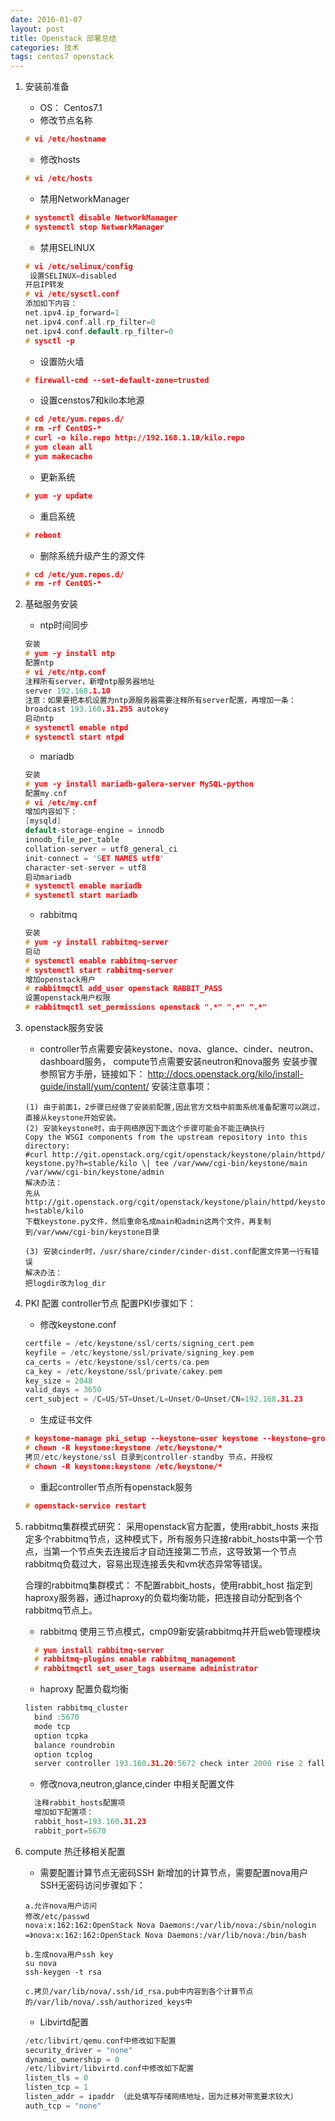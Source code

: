 ```yaml
---
date: 2016-01-07
layout: post
title: Openstack 部署总结
categories: 技术
tags: centos7 openstack
---
```


1. 安装前准备
    * OS： Centos7.1
    * 修改节点名称
    ```c
    # vi /etc/hostname
    ```
    * 修改hosts
    ```c
    # vi /etc/hosts
    ```
    * 禁用NetworkManager
    ```c
    # systemctl disable NetworkManager
    # systemctl stop NetworkManager
    ```
    * 禁用SELINUX
    ```c
    # vi /etc/selinux/config 
     设置SELINUX=disabled
    开启IP转发
    # vi /etc/sysctl.conf
    添加如下内容：
    net.ipv4.ip_forward=1
    net.ipv4.conf.all.rp_filter=0
    net.ipv4.conf.default.rp_filter=0
    # sysctl -p
    ```
    * 设置防火墙
    ```c
    # firewall-cmd --set-default-zone=trusted
    ```
    * 设置censtos7和kilo本地源
    ```c
    # cd /etc/yum.repos.d/
    # rm -rf CentOS-*
    # curl -o kilo.repo http://192.168.1.10/kilo.repo
    # yum clean all
    # yum makecache
    ```
    * 更新系统
    ```c
    # yum -y update
    ```
    * 重启系统
    ```c
    # reboot
    ```
    * 删除系统升级产生的源文件
    ```c
    # cd /etc/yum.repos.d/
    # rm -rf CentOS-*
    ```
2. 基础服务安装
    * ntp时间同步
    ```c
    安装
    # yum -y install ntp
    配置ntp
    # vi /etc/ntp.conf
    注释所有server，新增ntp服务器地址
    server 192.168.1.10
    注意：如果要把本机设置为ntp源服务器需要注释所有server配置，再增加一条：
    broadcast 193.160.31.255 autokey
    启动ntp
    # systemctl enable ntpd
    # systemctl start ntpd
    ```

    * mariadb
    ```c
    安装
    # yum -y install mariadb-galera-server MySQL-python
    配置my.cnf
    # vi /etc/my.cnf
    增加内容如下：
    [mysqld]
    default-storage-engine = innodb
    innodb_file_per_table
    collation-server = utf8_general_ci
    init-connect = 'SET NAMES utf8'
    character-set-server = utf8
    启动mariadb
    # systemctl enable mariadb
    # systemctl start mariadb
    ```

    * rabbitmq
    ```c
    安装
    # yum -y install rabbitmq-server
    启动
    # systemctl enable rabbitmq-server
    # systemctl start rabbitmq-server
    增加openstack用户
    # rabbitmqctl add_user openstack RABBIT_PASS
    设置openstack用户权限
    # rabbitmqctl set_permissions openstack ".*" ".*" ".*"
    ```
3. openstack服务安装
    * controller节点需要安装keystone、nova、glance、cinder、neutron、dashboard服务，
    compute节点需要安装neutron和nova服务
    安装步骤参照官方手册，链接如下：
    http://docs.openstack.org/kilo/install-guide/install/yum/content/
    安装注意事项：
    ```
    (1) 由于前面1，2步骤已经做了安装前配置,因此官方文档中前面系统准备配置可以跳过，直接从keystone开始安装。
    (2) 安装keystone时，由于网络原因下面这个步骤可能会不能正确执行
    Copy the WSGI components from the upstream repository into this directory:
    #curl http://git.openstack.org/cgit/openstack/keystone/plain/httpd/
    keystone.py?h=stable/kilo \| tee /var/www/cgi-bin/keystone/main /var/www/cgi-bin/keystone/admin
    解决办法：
    先从http://git.openstack.org/cgit/openstack/keystone/plain/httpd/keystone.py?h=stable/kilo
    下载keystone.py文件，然后重命名成main和admin这两个文件，再复制到/var/www/cgi-bin/keystone目录
    
    (3) 安装cinder时，/usr/share/cinder/cinder-dist.conf配置文件第一行有错误
    解决办法：
    把logdir改为log_dir
   ```
4. PKI 配置
   controller节点 配置PKI步骤如下：

   * 修改keystone.conf
   ```c
   certfile = /etc/keystone/ssl/certs/signing_cert.pem
   keyfile = /etc/keystone/ssl/private/signing_key.pem
   ca_certs = /etc/keystone/ssl/certs/ca.pem
   ca_key = /etc/keystone/ssl/private/cakey.pem
   key_size = 2048
   valid_days = 3650
   cert_subject = /C=US/ST=Unset/L=Unset/O=Unset/CN=192.168.31.23
   ```
   
   * 生成证书文件
   ```c
   # keystone-manage pki_setup --keystone-user keystone --keystone-group keystone
   # chown -R keystone:keystone /etc/keystone/*
   拷贝/etc/keystone/ssl 目录到controller-standby 节点，并授权
   # chown -R keystone:keystone /etc/keystone/*
   ```

   * 重起controller节点所有openstack服务
   ```c
   # openstack-service restart
   ```

5. rabbitmq集群模式研究：
    采用openstack官方配置，使用rabbit_hosts 来指定多个rabbitmq节点，这种模式下，所有服务只连接rabbit_hosts中第一个节点，当第一个节点失去连接后才自动连接第二节点，这导致第一个节点rabbitmq负载过大，容易出现连接丢失和vm状态异常等错误。
    
    合理的rabbitmq集群模式：
    不配置rabbit_hosts，使用rabbit_host 指定到haproxy服务器，通过haproxy的负载均衡功能，把连接自动分配到各个rabbitmq节点上。

    * rabbitmq 使用三节点模式，cmp09新安装rabbitmq并开启web管理模块
    ```c
      # yum install rabbitmq-server
      # rabbitmq-plugins enable rabbitmq_management
      # rabbitmqctl set_user_tags username administrator
    ```
    
    * haproxy 配置负载均衡
    ```c
    listen rabbitmq_cluster
      bind :5670
      mode tcp
      option tcpka
      balance roundrobin
      option tcplog
      server controller 193.160.31.20:5672 check inter 2000 rise 2 fall 5
    ```
    
    * 修改nova,neutron,glance,cinder 中相关配置文件
    ```c
      注释rabbit_hosts配置项
      增加如下配置项：
      rabbit_host=193.160.31.23
      rabbit_port=5670
    ```

6. compute 热迁移相关配置
    * 需要配置计算节点无密码SSH
    新增加的计算节点，需要配置nova用户SSH无密码访问步骤如下：
    ```
    a.允许nova用户访问
    修改/etc/passwd
    nova:x:162:162:OpenStack Nova Daemons:/var/lib/nova:/sbin/nologin
    =》nova:x:162:162:OpenStack Nova Daemons:/var/lib/nova:/bin/bash
    
    b.生成nova用户ssh key
    su nova
    ssh-keygen -t rsa
    
    c.拷贝/var/lib/nova/.ssh/id_rsa.pub中内容到各个计算节点的/var/lib/nova/.ssh/authorized_keys中
    ```
    * Libvirtd配置
    ```c
    /etc/libvirt/qemu.conf中修改如下配置
    security_driver = "none"
    dynamic_ownership = 0
    /etc/libvirt/libvirtd.conf中修改如下配置
    listen_tls = 0
    listen_tcp = 1
    listen_addr = ipaddr （此处填写存储网络地址，因为迁移对带宽要求较大）
    auth_tcp = "none"
    ```
